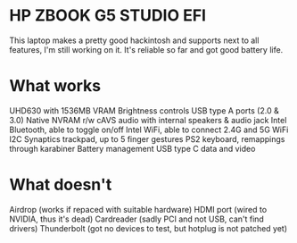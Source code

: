 # HP ZBOOK G5 STUDIO EFI
This laptop makes a pretty good hackintosh and supports next to all features, I'm still working on it. It's reliable so far and got good battery life.

# What works
 UHD630 with 1536MB VRAM
 Brightness controls
 USB type A ports (2.0 & 3.0)
 Native NVRAM r/w
 cAVS audio with internal speakers & audio jack
 Intel Bluetooth, able to toggle on/off
 Intel WiFi, able to connect 2.4G and 5G WiFi
 I2C Synaptics trackpad, up to 5 finger gestures
 PS2 keyboard, remappings through karabiner
 Battery management
 USB type C data and video
# What doesn't
 Airdrop (works if repaced with suitable hardware)
 HDMI port (wired to NVIDIA, thus it's dead)
 Cardreader (sadly PCI and not USB, can't find drivers)
 Thunderbolt (got no devices to test, but hotplug is not patched yet)
